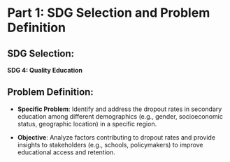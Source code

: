# Part 1: SDG Selection and Problem Definition

## SDG Selection:
**SDG 4: Quality Education**

## Problem Definition:
- **Specific Problem**: Identify and address the dropout rates in secondary education among different demographics (e.g., gender, socioeconomic status, geographic location) in a specific region.

- **Objective**: Analyze factors contributing to dropout rates and provide insights to stakeholders (e.g., schools, policymakers) to improve educational access and retention.